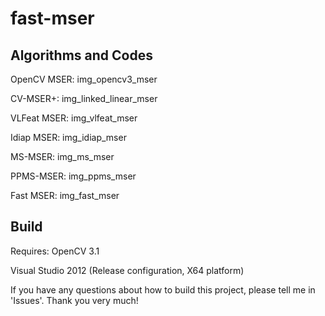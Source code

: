 # fast-mser


## Algorithms and Codes 
OpenCV MSER: img_opencv3_mser

CV-MSER+: img_linked_linear_mser

VLFeat MSER: img_vlfeat_mser

Idiap MSER: img_idiap_mser

MS-MSER: img_ms_mser

PPMS-MSER: img_ppms_mser

Fast MSER: img_fast_mser

## Build

Requires:
OpenCV 3.1

Visual Studio 2012 (Release configuration, X64 platform)


If you have any questions about how to build this project, please tell me in 'Issues'.
Thank you very much!

